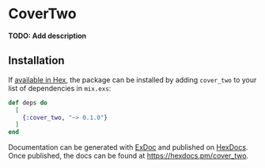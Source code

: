 # CoverTwo

**TODO: Add description**

## Installation

If [available in Hex](https://hex.pm/docs/publish), the package can be installed
by adding `cover_two` to your list of dependencies in `mix.exs`:

```elixir
def deps do
  [
    {:cover_two, "~> 0.1.0"}
  ]
end
```

Documentation can be generated with [ExDoc](https://github.com/elixir-lang/ex_doc)
and published on [HexDocs](https://hexdocs.pm). Once published, the docs can
be found at <https://hexdocs.pm/cover_two>.


